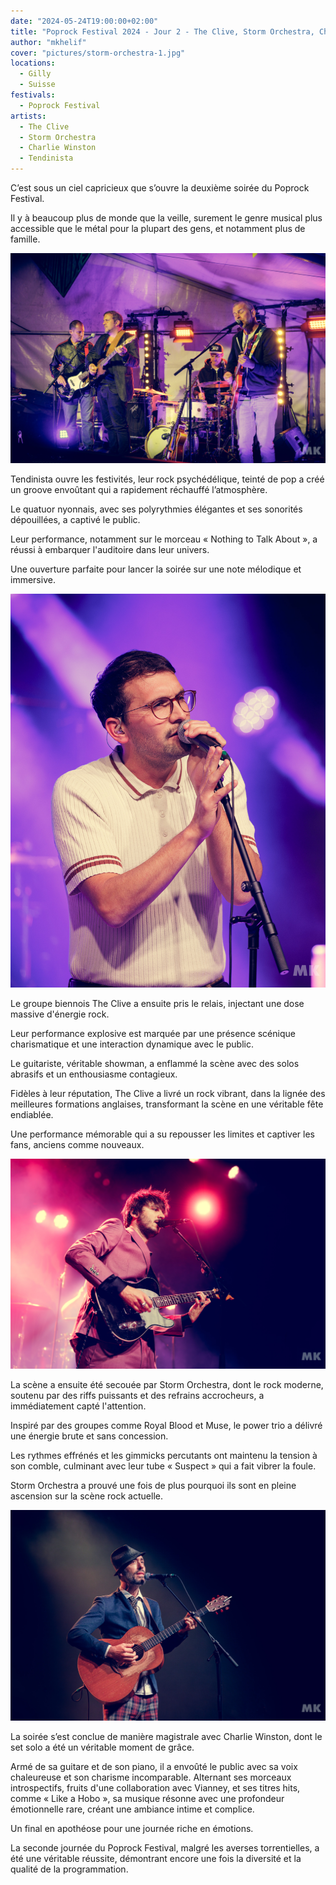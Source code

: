 ```yaml
---
date: "2024-05-24T19:00:00+02:00"
title: "Poprock Festival 2024 - Jour 2 - The Clive, Storm Orchestra, Charlie Winston (solo), Tendinista"
author: "mkhelif"
cover: "pictures/storm-orchestra-1.jpg"
locations:
  - Gilly
  - Suisse
festivals:
  - Poprock Festival
artists:
  - The Clive
  - Storm Orchestra
  - Charlie Winston
  - Tendinista
---
```


C’est sous un ciel capricieux que s’ouvre la deuxième soirée du Poprock Festival.

Il y à beaucoup plus de monde que la veille, surement le genre musical plus accessible que le métal pour la plupart des
gens, et notamment plus de famille.


![Tendinista](pictures/tendinista.jpg)

Tendinista ouvre les festivités, leur rock psychédélique, teinté de pop a créé un groove envoûtant qui a rapidement
réchauffé l’atmosphère.

Le quatuor nyonnais, avec ses polyrythmies élégantes et ses sonorités dépouillées, a captivé le public.

Leur performance, notamment sur le morceau « Nothing to Talk About », a réussi à embarquer l'auditoire dans leur
univers.

Une ouverture parfaite pour lancer la soirée sur une note mélodique et immersive.


![The Clive](pictures/the-clive-1.jpg)

Le groupe biennois The Clive a ensuite pris le relais, injectant une dose massive d'énergie rock.

Leur performance explosive est marquée par une présence scénique charismatique et une interaction dynamique avec le
public.

Le guitariste, véritable showman, a enflammé la scène avec des solos abrasifs et un enthousiasme contagieux.

Fidèles à leur réputation, The Clive a livré un rock vibrant, dans la lignée des meilleures formations anglaises,
transformant la scène en une véritable fête endiablée.

Une performance mémorable qui a su repousser les limites et captiver les fans, anciens comme nouveaux.


![Storm Orchestra](pictures/storm-orchestra-1.jpg)

La scène a ensuite été secouée par Storm Orchestra, dont le rock moderne, soutenu par des riffs puissants et des
refrains accrocheurs, a immédiatement capté l'attention.

Inspiré par des groupes comme Royal Blood et Muse, le power trio a délivré une énergie brute et sans concession.

Les rythmes effrénés et les gimmicks percutants ont maintenu la tension à son comble, culminant avec leur tube «
Suspect » qui a fait vibrer la foule.

Storm Orchestra a prouvé une fois de plus pourquoi ils sont en pleine ascension sur la scène rock actuelle.

![Charlie Winston](pictures/charlie-winston-1.jpg)

La soirée s’est conclue de manière magistrale avec Charlie Winston, dont le set solo a été un véritable moment de grâce.

Armé de sa guitare et de son piano, il a envoûté le public avec sa voix chaleureuse et son charisme incomparable.
Alternant ses morceaux introspectifs, fruits d'une collaboration avec Vianney, et ses titres hits, comme « Like a
Hobo », sa musique résonne avec une profondeur émotionnelle rare, créant une ambiance intime et complice.

Un final en apothéose pour une journée riche en émotions.

La seconde journée du Poprock Festival, malgré les averses torrentielles, a été une véritable réussite, démontrant
encore une fois la diversité et la qualité de la programmation.
